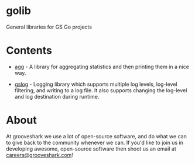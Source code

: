 # golib

General libraries for GS Go projects

# Contents

* [agg](/agg) - A library for aggregating statistics and then printing them in a
                nice way.

* [gslog](/gslog) - Logging library which supports multiple log levels,
                    log-level filtering, and writing to a log file. It also
                    supports changing the log-level and log destination during
                    runtime.

# About

At grooveshark we use a lot of open-source software, and do what we can to give
back to the community whenever we can. If you'd like to join us in developing
awesome, open-source software then shoot us an email at careers@grooveshark.com!
